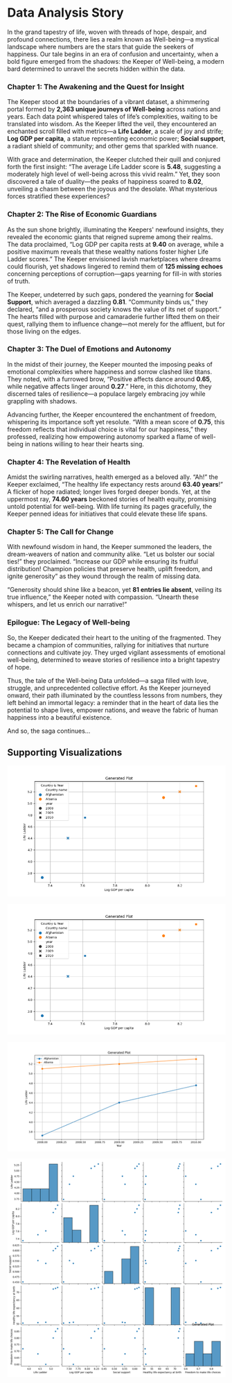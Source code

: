 # Data Analysis Story

In the grand tapestry of life, woven with threads of hope, despair, and profound connections, there lies a realm known as Well-being—a mystical landscape where numbers are the stars that guide the seekers of happiness. Our tale begins in an era of confusion and uncertainty, when a bold figure emerged from the shadows: the Keeper of Well-being, a modern bard determined to unravel the secrets hidden within the data.

### Chapter 1: The Awakening and the Quest for Insight

The Keeper stood at the boundaries of a vibrant dataset, a shimmering portal formed by **2,363 unique journeys of Well-being** across nations and years. Each data point whispered tales of life’s complexities, waiting to be translated into wisdom. As the Keeper lifted the veil, they encountered an enchanted scroll filled with metrics—a **Life Ladder**, a scale of joy and strife; **Log GDP per capita**, a statue representing economic power; **Social support**, a radiant shield of community; and other gems that sparkled with nuance.

With grace and determination, the Keeper clutched their quill and conjured forth the first insight: “The average Life Ladder score is **5.48**, suggesting a moderately high level of well-being across this vivid realm.” Yet, they soon discovered a tale of duality—the peaks of happiness soared to **8.02**, unveiling a chasm between the joyous and the desolate. What mysterious forces stratified these experiences?

### Chapter 2: The Rise of Economic Guardians

As the sun shone brightly, illuminating the Keepers' newfound insights, they revealed the economic giants that reigned supreme among their realms. The data proclaimed, “Log GDP per capita rests at **9.40** on average, while a positive maximum reveals that these wealthy nations foster higher Life Ladder scores.” The Keeper envisioned lavish marketplaces where dreams could flourish, yet shadows lingered to remind them of **125 missing echoes** concerning perceptions of corruption—gaps yearning for fill-in with stories of truth.

The Keeper, undeterred by such gaps, pondered the yearning for **Social Support**, which averaged a dazzling **0.81**. “Community binds us,” they declared, “and a prosperous society knows the value of its net of support.” The hearts filled with purpose and camaraderie further lifted them on their quest, rallying them to influence change—not merely for the affluent, but for those living on the edges.

### Chapter 3: The Duel of Emotions and Autonomy

In the midst of their journey, the Keeper mounted the imposing peaks of emotional complexities where happiness and sorrow clashed like titans. They noted, with a furrowed brow, “Positive affects dance around **0.65**, while negative affects linger around **0.27**.” Here, in this dichotomy, they discerned tales of resilience—a populace largely embracing joy while grappling with shadows.

Advancing further, the Keeper encountered the enchantment of freedom, whispering its importance soft yet resolute. “With a mean score of **0.75**, this freedom reflects that individual choice is vital for our happiness,” they professed, realizing how empowering autonomy sparked a flame of well-being in nations willing to hear their hearts sing.

### Chapter 4: The Revelation of Health 

Amidst the swirling narratives, health emerged as a beloved ally. “Ah!” the Keeper exclaimed, “The healthy life expectancy rests around **63.40 years**!” A flicker of hope radiated; longer lives forged deeper bonds. Yet, at the uppermost ray, **74.60 years** beckoned stories of health equity, promising untold potential for well-being. With life turning its pages gracefully, the Keeper penned ideas for initiatives that could elevate these life spans. 

### Chapter 5: The Call for Change

With newfound wisdom in hand, the Keeper summoned the leaders, the dream-weavers of nation and community alike. “Let us bolster our social ties!” they proclaimed. “Increase our GDP while ensuring its fruitful distribution! Champion policies that preserve health, uplift freedom, and ignite generosity” as they wound through the realm of missing data.

“Generosity should shine like a beacon, yet **81 entries lie absent**, veiling its true influence,” the Keeper noted with compassion. “Unearth these whispers, and let us enrich our narrative!” 

### Epilogue: The Legacy of Well-being

So, the Keeper dedicated their heart to the uniting of the fragmented. They became a champion of communities, rallying for initiatives that nurture connections and cultivate joy. They urged vigilant assessments of emotional well-being, determined to weave stories of resilience into a bright tapestry of hope.

Thus, the tale of the Well-being Data unfolded—a saga filled with love, struggle, and unprecedented collective effort. As the Keeper journeyed onward, their path illuminated by the countless lessons from numbers, they left behind an immortal legacy: a reminder that in the heart of data lies the potential to shape lives, empower nations, and weave the fabric of human happiness into a beautiful existence.

And so, the saga continues…

## Supporting Visualizations

![plot_1.png](plot_1.png)

![plot_2.png](plot_2.png)

![plot_3.png](plot_3.png)

![plot_4.png](plot_4.png)

